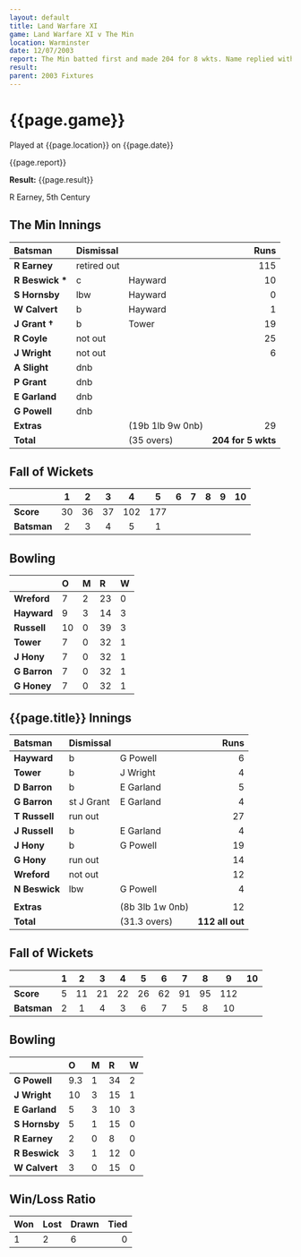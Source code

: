 ```yaml
---
layout: default
title: Land Warfare XI
game: Land Warfare XI v The Min
location: Warminster
date: 12/07/2003
report: The Min batted first and made 204 for 8 wkts. Name replied with
result: 
parent: 2003 Fixtures
---
```


# {{page.game}}

Played at {{page.location}} on {{page.date}}

{{page.report}}

**Result:** {{page.result}}

R Earney, 5th Century

## The Min Innings

| Batsman | Dismissal |  | Runs |
|:---|:---|---|---:|
| **R Earney** | retired out |  | 115 |
| **R Beswick &#42;** | c | Hayward | 10 |
| **S Hornsby** | lbw | Hayward | 0 |
| **W Calvert** | b | Hayward | 1 |
| **J Grant &#8224;** | b | Tower | 19 |
| **R Coyle** | not out |  | 25 |
| **J Wright** | not out |  | 6 |
| **A Slight** | dnb |  |  |
| **P Grant** | dnb |  |  |
| **E Garland** | dnb |  |  |
| **G Powell** | dnb |  |  |
| **Extras** | | (19b 1lb 9w 0nb) | 29 |
| **Total** | | (35 overs) | **204 for 5 wkts** |

## Fall of Wickets

| | 1 | 2 | 3 | 4 | 5 | 6 | 7 | 8 | 9 | 10 |
|---|:---:|:---:|:---:|:---:|:---:|:---:|:---:|:---:|:---:|:---:|
| **Score** | 30 | 36 | 37 | 102 | 177 |  |  |  |  |  |
| **Batsman** | 2 | 3 | 4 | 5 | 1 |  |  |  |  |  |

## Bowling

| | O | M | R | W |
|---|:---|:---|:---|:---|
| **Wreford** | 7 | 2 | 23 | 0 |
| **Hayward** | 9 | 3 | 14 | 3 |
| **Russell** | 10 | 0 | 39 | 3 |
| **Tower** | 7 | 0 | 32 | 1 |
| **J Hony** | 7 | 0 | 32 | 1 |
| **G Barron** | 7 | 0 | 32 | 1 |
| **G Honey** | 7 | 0 | 32 | 1 |

## {{page.title}} Innings

| Batsman | Dismissal |  | Runs |
|:---|:---|---|---:|
| **Hayward** | b | G Powell | 6 |
| **Tower** | b | J Wright | 4 |
| **D Barron** | b | E Garland | 5 |
| **G Barron** | st J Grant | E Garland | 4 |
| **T Russell** | run out |  | 27 |
| **J Russell** | b | E Garland  | 4 |
| **J Hony** | b | G Powell | 19 |
| **G Hony** | run out |  | 14 |
| **Wreford** | not out |  | 12 |
| **N Beswick** | lbw | G Powell | 4 |
|  |  |  |  |
| **Extras** | | (8b 3lb 1w 0nb) | 12 |
| **Total** | | (31.3 overs) | **112 all out** |

## Fall of Wickets

| | 1 | 2 | 3 | 4 | 5 | 6 | 7 | 8 | 9 | 10 |
|---|:---:|:---:|:---:|:---:|:---:|:---:|:---:|:---:|:---:|:---:|
| **Score** | 5 | 11 | 21 | 22 | 26 | 62 | 91 | 95 | 112 |  |
| **Batsman** | 2 | 1 | 4 | 3 | 6 | 7 | 5 | 8 | 10 |  |

## Bowling

| | O | M | R | W |
|---|:---|:---|:---|:---|
| **G Powell** | 9.3 | 1 | 34 | 2 |
| **J Wright** | 10 | 3 | 15 | 1 |
| **E Garland** | 5 | 3 | 10 | 3 |
| **S Hornsby** | 5 | 1 | 15 | 0 |
| **R Earney** | 2 | 0 | 8 | 0 |
| **R Beswick** | 3 | 1 | 12 | 0 |
| **W Calvert** | 3 | 0 | 15 | 0 |

## Win/Loss Ratio

| Won | Lost | Drawn | Tied |
|:---|:---|:---|---:|
| 1 | 2 | 6 | 0 |